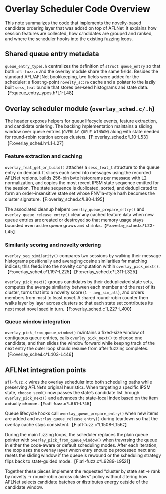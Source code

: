 # Overlay Scheduler Code Overview

This note summarizes the code that implements the novelty-based candidate ordering
layer that was added on top of AFLNet. It explains how session features are
collected, how candidates are grouped and ranked, and where the scheduler hooks
into the existing fuzzing loops.

## Shared queue entry metadata

`queue_entry_types.h` centralizes the definition of `struct queue_entry` so that
both `afl-fuzz.c` and the overlay module share the same fields. Besides the
standard AFL/AFLNet bookkeeping, two fields were added for the scheduler: a
floating-point `novelty_score` cache and a pointer to the lazily built
`sess_feat` bundle that stores per-seed histograms and state data.【F:queue_entry_types.h†L1-L48】

## Overlay scheduler module (`overlay_sched.c/.h`)

The header exposes helpers for queue lifecycle events, feature extraction, and
candidate ordering. The backing implementation maintains a sliding window over
queue entries (`OVERLAY_QUEUE_WINDOW`) along with state needed for round-robin
rotation across clusters.【F:overlay_sched.c†L10-L53】【F:overlay_sched.h†L1-L27】

### Feature extraction and caching

`overlay_feat_get_or_build()` attaches a `sess_feat_t` structure to the queue
entry on demand. It slices each seed into messages using the recorded AFLNet
regions, builds 256-bin byte histograms per message with L2 normalization, and
copies the most recent IPSM state sequence emitted for the session. The state
sequence is duplicated, sorted, and deduplicated to form an order-insensitive
state set whose FNV1a-style hash becomes the cluster signature.【F:overlay_sched.c†L80-L195】

The associated cleanup helpers `overlay_queue_prepare_entry()` and
`overlay_queue_release_entry()` clear any cached feature data when new queue
entries are created or destroyed so that memory usage stays bounded even as the
queue grows and shrinks.【F:overlay_sched.c†L23-L45】

### Similarity scoring and novelty ordering

`overlay_seq_similarity()` compares two sessions by walking their message
histograms positionally and averaging cosine similarities for matching indices;
this feeds into the novelty computation within `overlay_pick_next()`.【F:overlay_sched.c†L197-L225】【F:overlay_sched.c†L311-L325】

`overlay_pick_next()` groups candidates by their deduplicated state sets,
computes the average similarity between each member and the rest of its cluster,
turns that into a novelty score (`1 - avg_sim_all`), and orders members from
most to least novel. A shared round-robin counter then walks layer by layer
across clusters so that each state set contributes its next most novel seed in
turn.【F:overlay_sched.c†L227-L400】

### Queue window integration

`overlay_pick_from_queue_window()` maintains a fixed-size window of contiguous
queue entries, calls `overlay_pick_next()` to choose one candidate, and then
slides the window forward while keeping track of the next entry the outer loop
should resume from after fuzzing completes.【F:overlay_sched.c†L403-L446】

## AFLNet integration points

`afl-fuzz.c` wires the overlay scheduler into both scheduling paths while
preserving AFLNet’s original heuristics. When targeting a specific IPSM state,
`choose_seed()` now passes the state’s candidate list through `overlay_pick_next()`
and advances the state-local index based on the item actually chosen.【F:afl-fuzz.c†L651-L745】

Queue lifecycle hooks call `overlay_queue_prepare_entry()` when new items are
added and `overlay_queue_release_entry()` during teardown so that the overlay
cache stays consistent.【F:afl-fuzz.c†L1508-L1562】

During the main fuzzing loops, the scheduler replaces the plain queue pointer
with `overlay_pick_from_queue_window()` when traversing the queue in either the
code-aware or default scheduling modes. After each iteration, the loop asks the
overlay layer which entry should be processed next and resets the sliding window
if the queue is rewound or the scheduling strategy flips back to state-guided
mode.【F:afl-fuzz.c†L9289-L9521】

Together these pieces implement the requested “cluster by state set → rank by
novelty → round-robin across clusters” policy without altering how AFLNet
selects candidate batches or distributes energy outside of the candidate window.
